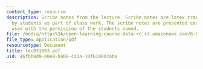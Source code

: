 ```yaml
---
content_type: resource
description: Scribe notes from the lecture. Scribe notes are latex transcriptions
  by students as part of class work. The scribe notes are presented courtesy of and
  used with the permission of the students named.
file: /media/https%3A/open-learning-course-data-rc.s3.amazonaws.com/6-876j-advanced-topics-in-cryptography-spring-2003/46fbb8d980e0b406c33a10f61080caba_lec031003.pdf
file_type: application/pdf
resourcetype: Document
title: lec031003.pdf
uid: 46fbb8d9-80e0-b406-c33a-10f61080caba
---
```

